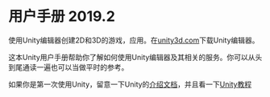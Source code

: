 # 用户手册 2019.2

使用Unity编辑器创建2D和3D的游戏，应用。在[unity3d.com](https://unity3d.com/unity)下载Unity编辑器。

这本Unity用户手册帮助你了解如何使用Unity编辑器及其相关的服务。你可以从头到尾通读一遍也可以当做平时的参考。

如果你是第一次使用Unity，留意一下Unity的[介绍文档](https://docs.unity3d.com/2019.2/Documentation/Manual/UnityOverview.html)，并且看一下[Unity教程](https://unity3d.com/learn/tutorials)

